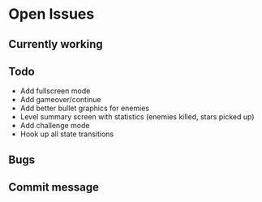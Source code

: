 # Open Issues

## Currently working

## Todo

- Add fullscreen mode
- Add gameover/continue
- Add better bullet graphics for enemies
- Level summary screen with statistics (enemies killed, stars picked up)
- Add challenge mode
- Hook up all state transitions

## Bugs

## Commit message
